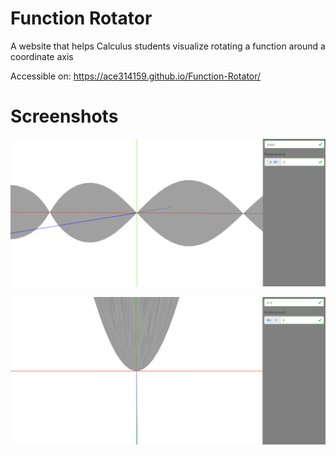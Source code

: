 # Function Rotator

A website that helps Calculus students visualize rotating a function around a coordinate axis

Accessible on: https://ace314159.github.io/Function-Rotator/

# Screenshots
![sin x](https://github.com/Ace314159/Function-Rotator/blob/master/screenshots/sin.png?raw=true)

![x^2](https://github.com/Ace314159/Function-Rotator/blob/master/screenshots/x^2.png?raw=true)
